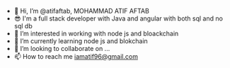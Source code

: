 - 👋 Hi, I’m @atifaftab,   MOHAMMAD ATIF AFTAB
- 😎 I'm a full stack developer with Java and angular with both sql and no sql db
- 👀 I’m interested in working with node js and bloackchain 
- 🌱 I’m currently learning node js and blokchain
- 💞️ I’m looking to collaborate on ...
- 📫 How to reach me iamatif96@gmail.com

<!---
atifaftab/atifaftab is a ✨ special ✨ repository because its `README.md` (this file) appears on your GitHub profile.
You can click the Preview link to take a look at your changes.
--->

